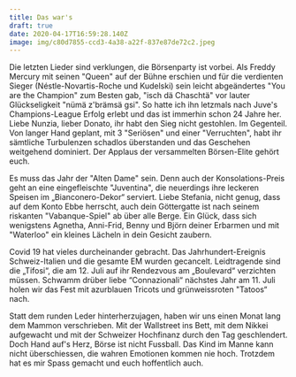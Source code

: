 ```yaml
---
title: Das war's
draft: true
date: 2020-04-17T16:59:28.140Z
image: img/c80d7855-ccd3-4a38-a22f-837e87de72c2.jpeg
---
```

Die letzten Lieder sind verklungen, die Börsenparty ist vorbei. Als Freddy Mercury mit seinen "Queen" auf der Bühne erschien und für die verdienten Sieger (Néstle-Novartis-Roche und Kudelski) sein leicht abgeändertes "You are the Champion" zum Besten gab, "isch dä Chaschtä" vor lauter Glückseligkeit "nümä z'brämsä gsi".  So hatte ich ihn letzmals nach Juve's Champions-League Erfolg erlebt und das ist immerhin schon 24 Jahre her. Liebe Nunzia, lieber Donato, ihr habt den Sieg nicht gestohlen. Im Gegenteil. Von langer Hand geplant, mit 3 "Seriösen" und einer "Verruchten", habt ihr sämtliche Turbulenzen schadlos überstanden und das Geschehen weitgehend dominiert. Der Applaus der versammelten Börsen-Elite gehört euch.

Es muss das Jahr der "Alten Dame" sein. Denn auch der Konsolations-Preis geht an eine eingefleischte "Juventina", die neuerdings ihre leckeren Speisen im „Bianconero-Dekor“ serviert. Liebe Stefania, nicht genug, dass auf dem Konto Ebbe herrscht, auch dein Göttergatte ist nach seinem riskanten "Vabanque-Spiel" ab über alle Berge. Ein Glück, dass sich wenigstens Agnetha, Anni-Frid, Benny und Björn deiner Erbarmen und mit "Waterloo" ein kleines Lächeln in dein Gesicht zaubern.

Covid 19 hat vieles durcheinander gebracht. Das Jahrhundert-Ereignis Schweiz-Italien und die gesamte EM wurden gecancelt. Leidtragende sind die „Tifosi“, die am 12. Juli auf ihr Rendezvous am „Boulevard“ verzichten müssen. Schwamm drüber liebe “Connazionali“ nächstes Jahr am 11. Juli holen wir das Fest mit azurblauen Tricots und grünweissroten "Tatoos“ nach. 

Statt dem runden Leder hinterherzujagen, haben wir uns einen Monat lang dem Mammon verschrieben. Mit der Wallstreet ins Bett, mit dem Nikkei aufgewacht und mit der Schweizer Hochfinanz durch den Tag geschlendert. Doch Hand auf's Herz, Börse ist nicht Fussball. Das Kind im Manne kann nicht überschiessen, die wahren Emotionen kommen nie hoch. Trotzdem hat es mir Spass gemacht und euch hoffentlich auch.